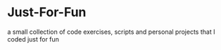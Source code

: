 # Just-For-Fun
a small collection of code exercises, scripts and personal projects that I coded just for fun
